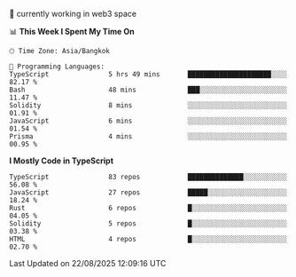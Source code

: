 🔭 currently working in web3 space

<!--START_SECTION:waka-->
📊 **This Week I Spent My Time On** 

```text
🕑︎ Time Zone: Asia/Bangkok

💬 Programming Languages: 
TypeScript               5 hrs 49 mins       █████████████████████░░░░   82.17 % 
Bash                     48 mins             ███░░░░░░░░░░░░░░░░░░░░░░   11.47 % 
Solidity                 8 mins              ░░░░░░░░░░░░░░░░░░░░░░░░░   01.91 % 
JavaScript               6 mins              ░░░░░░░░░░░░░░░░░░░░░░░░░   01.54 % 
Prisma                   4 mins              ░░░░░░░░░░░░░░░░░░░░░░░░░   00.95 % 
```

**I Mostly Code in TypeScript** 

```text
TypeScript               83 repos            ██████████████░░░░░░░░░░░   56.08 % 
JavaScript               27 repos            █████░░░░░░░░░░░░░░░░░░░░   18.24 % 
Rust                     6 repos             █░░░░░░░░░░░░░░░░░░░░░░░░   04.05 % 
Solidity                 5 repos             █░░░░░░░░░░░░░░░░░░░░░░░░   03.38 % 
HTML                     4 repos             █░░░░░░░░░░░░░░░░░░░░░░░░   02.70 % 
```




 Last Updated on 22/08/2025 12:09:16 UTC
<!--END_SECTION:waka-->
